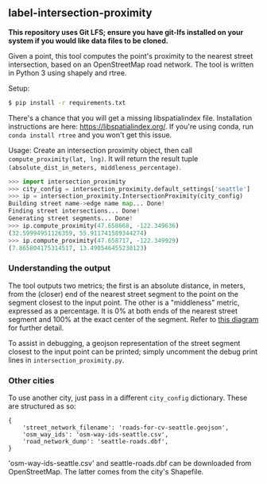 ## label-intersection-proximity
**This repository uses Git LFS; ensure you have git-lfs installed on your system if you would like data files to be cloned.**

Given a point, this tool computes the point's proximity to the nearest street intersection, based on an OpenStreetMap road network. The tool is written in Python 3 using shapely and rtree.

Setup:
```bash
$ pip install -r requirements.txt
```

There's a chance that you will get a missing libspatialindex file. Installation instructions are here: https://libspatialindex.org/.
If you're using conda, run `conda install rtree` and you won't get this issue.

Usage:
Create an intersection proximity object, then call `compute_proximity(lat, lng)`. It will
return the result tuple `(absolute_dist_in_meters, middleness_percentage)`.
```python
>>> import intersection_proximity 
>>> city_config = intersection_proximity.default_settings['seattle']
>>> ip = intersection_proximity.IntersectionProximity(city_config)
Building street name->edge name map... Done!
Finding street intersections... Done!
Generating street segments... Done!
>>> ip.compute_proximity(47.658668, -122.349636)
(32.59994951126359, 55.911741589344274)
>>> ip.compute_proximity(47.658717, -122.349929)
(7.865804175314517, 13.490546455238123)
```

### Understanding the output
The tool outputs two metrics; the first is an absolute distance, in meters, from the (closer) end of the nearest street segment to the point on the segment closest to the input point. The other is a "middleness" metric, expressed as a percentage. It is 0% at both ends of the nearest street segment and 100% at the exact center of the segment. Refer to [this diagram](https://i.imgur.com/QYIM6B0.png) for further detail.

To assist in debugging, a geojson representation of the street segment closest to the input point can be printed; simply
uncomment the debug print lines in `intersection_proximity.py`.

### Other cities
To use another city, just pass in a different `city_config` dictionary. These are structured as so:

```
{
    'street_network_filename': 'roads-for-cv-seattle.geojson',
    'osm_way_ids': 'osm-way-ids-seattle.csv',
    'road_network_dump': 'seattle-roads.dbf',
}
```

'osm-way-ids-seattle.csv' and seattle-roads.dbf can be downloaded from OpenStreetMap. The latter comes from the city's Shapefile.


